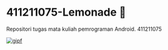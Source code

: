 # 411211075-Lemonade 🍋
Repositori tugas mata kuliah pemrograman Android. 411211075

[![gipf](https://github.com/apipit/411211075-Lemonade/assets/82763338/c8e95e93-3543-4145-bec3-eee7e6322ac0)](https://github.com/apipit/411211075-Lemonade/blob/main/gipf.gif|width=150)
